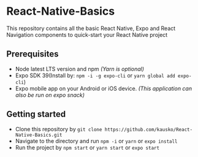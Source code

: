 # React-Native-Basics
This repository contains all the basic React Native, Expo and React Navigation components to quick-start your React Native project

## Prerequisites
- Node latest LTS version and npm *(Yarn is optional)*
- Expo SDK 39(Install by: `npm -i -g expo-cli` or `yarn global add expo-cli`)
- Expo mobile app on your Android or iOS device. *(This application can also be run on expo snack)*

## Getting started
- Clone this repository by `git clone https://github.com/kausko/React-Native-Basics.git`
- Navigate to the directory and run `npm -i` or `yarn` or `expo install`
- Run the project by `npm start` or `yarn start` or `expo start`